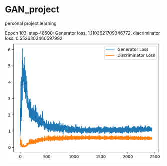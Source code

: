 # GAN_project
personal project learning


Epoch 103, step 48500: Generator loss: 1.1103621709346772, discriminator loss: 0.5526303460597992
![alt text](image.png)
